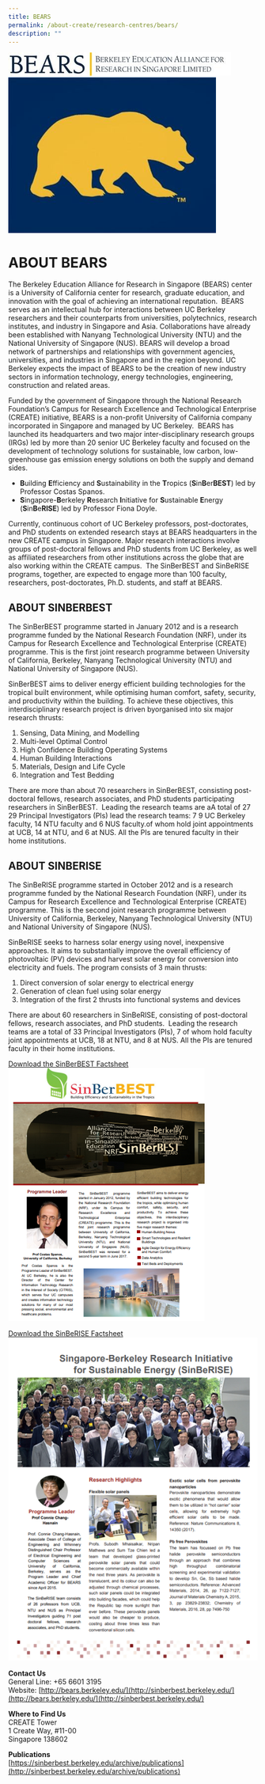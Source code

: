 ```yaml
---
title: BEARS
permalink: /about-create/research-centres/bears/
description: ""
---
```

![](/images/beaimg1.jpg)
![](/images/bearimg2.jpg)

ABOUT BEARS
===========

The Berkeley Education Alliance for Research in Singapore (BEARS) center is a University of California center for research, graduate education, and innovation with the goal of achieving an international reputation.  BEARS serves as an intellectual hub for interactions between UC Berkeley researchers and their counterparts from universities, polytechnics, research institutes, and industry in Singapore and Asia. Collaborations have already been established with Nanyang Technological University (NTU) and the National University of Singapore (NUS). BEARS will develop a broad network of partnerships and relationships with government agencies, universities, and industries in Singapore and in the region beyond. UC Berkeley expects the impact of BEARS to be the creation of new industry sectors in information technology, energy technologies, engineering, construction and related areas.

Funded by the government of Singapore through the National Research Foundation’s Campus for Research Excellence and Technological Enterprise (CREATE) initiative, BEARS is a non-profit University of California company incorporated in Singapore and managed by UC Berkeley.  BEARS has launched its headquarters and two major inter-disciplinary research groups (IRGs) led by more than 20 senior UC Berkeley faculty and focused on the development of technology solutions for sustainable, low carbon, low-greenhouse gas emission energy solutions on both the supply and demand sides.

*   **B**uilding **E**fficiency and **S**ustainability in the **T**ropics (**S**in**B**er**BEST**) led by Professor Costas Spanos.
*   **S**ingapore-**B**erkeley **R**esearch **I**nitiative for **S**ustainable **E**nergy (**S**in**B**e**RISE**) led by Professor Fiona Doyle.

Currently, continuous cohort of UC Berkeley professors, post-doctorates, and PhD students on extended research stays at BEARS headquarters in the new CREATE campus in Singapore. Major research interactions involve groups of post-doctoral fellows and PhD students from UC Berkeley, as well as affiliated researchers from other institutions across the globe that are also working within the CREATE campus.  The SinBerBEST and SinBeRISE programs, together, are expected to engage more than 100 faculty, researchers, post-doctorates, Ph.D. students, and staff at BEARS. 

ABOUT SINBERBEST
----------------

The SinBerBEST programme started in January 2012 and is a research programme funded by the National Research Foundation (NRF), under its Campus for Research Excellence and Technological Enterprise (CREATE) programme. This is the first joint research programme between University of California, Berkeley, Nanyang Technological University (NTU) and National University of Singapore (NUS).

SinBerBEST aims to deliver energy efficient building technologies for the tropical built environment, while optimising human comfort, safety, security, and productivity within the building. To achieve these objectives, this interdisciplinary research project is driven byorganised into six major research thrusts:

1.  Sensing, Data Mining, and Modelling
2.  Multi-level Optimal Control
3.  High Confidence Building Operating Systems
4.  Human Building Interactions
5.  Materials, Design and Life Cycle
6.  Integration and Test Bedding

There are more than about 70 researchers in SinBerBEST, consisting post-doctoral fellows, research associates, and PhD students participating researchers in SinBerBEST.  Leading the research teams are aA total of 27 29 Principal Investigators (PIs) lead the research teams: 7 9 UC Berkeley faculty, 14 NTU faculty and 6 NUS faculty.of whom hold joint appointments at UCB, 14 at NTU, and 6 at NUS. All the PIs are tenured faculty in their home institutions.

ABOUT SINBERISE
---------------

The SinBeRISE programme started in October 2012 and is a research programme funded by the National Research Foundation (NRF), under its Campus for Research Excellence and Technological Enterprise (CREATE) programme. This is the second joint research programme between University of California, Berkeley, Nanyang Technological University (NTU) and National University of Singapore (NUS). 

SinBeRISE seeks to harness solar energy using novel, inexpensive approaches. It aims to substantially improve the overall efficiency of photovoltaic (PV) devices and harvest solar energy for conversion into electricity and fuels. The program consists of 3 main thrusts:

1.  Direct conversion of solar energy to electrical energy
2.  Generation of clean fuel using solar energy
3.  Integration of the first 2 thrusts into functional systems and devices

There are about 60 researchers in SinBeRISE, consisting of post-doctoral fellows, research associates, and PhD students.  Leading the research teams are a total of 33 Principal Investigators (PIs), 7 of whom hold faculty joint appointments at UCB, 18 at NTU, and 8 at NUS. All the PIs are tenured faculty in their home institutions.

[Download the SinBerBEST Factsheet](/files/1sinberbest-(nrf-edited).pdf)
![](/images/Screenshot%202023-03-28%20141707.png)

[Download the SinBeRISE Factsheet](/files/2Singapore-Berkeley%20Research%20Initiative.pdf)
![](/images/Screenshot%202023-03-28%20141933.png)

**Contact Us**  
General Line: +65 6601 3195  
Website:
[http://bears.berkeley.edu/](http://sinberbest.berkeley.edu/](http://bears.berkeley.edu/](http://sinberbest.berkeley.edu/)

**Where to Find Us**  
CREATE Tower  
1 Create Way, #11-00  
Singapore 138602
  

**Publications**  
[https://sinberbest.berkeley.edu/archive/publications](http://sinberbest.berkeley.edu/archive/publications)